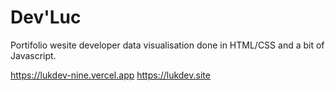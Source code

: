 Dev'Luc
===================
Portifolio wesite developer data visualisation done in HTML/CSS and a bit of Javascript.

https://lukdev-nine.vercel.app
https://lukdev.site
